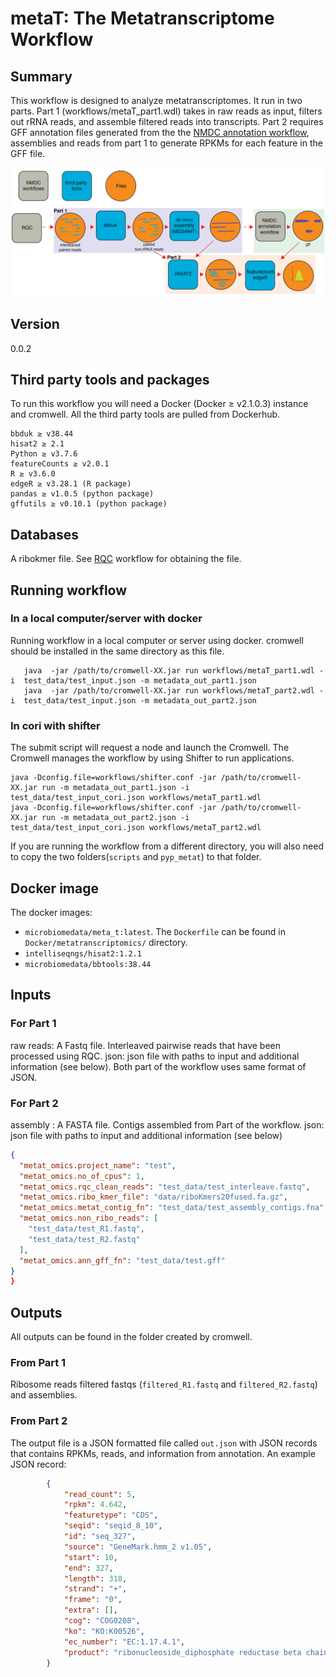 # metaT: The Metatranscriptome Workflow

## Summary
This workflow is designed to analyze metatranscriptomes. It run in two parts. Part 1 (workflows/metaT_part1.wdl) takes in raw reads as input, filters out rRNA reads, and assemble filtered reads into transcripts. Part 2 requires GFF annotation files generated from the the [NMDC annotation workflow](https://github.com/microbiomedata/mg_annotation), assemblies and reads from part 1 to generate RPKMs for each feature in the GFF file.

![metatranscriptomics workflow](docs/workflow_metatranscriptomics.png)

## Version
0.0.2
## Third party tools and packages
To run this workflow you will need a Docker (Docker ≥ v2.1.0.3) instance and cromwell. All the third party tools are pulled from Dockerhub.

```
bbduk ≥ v38.44
hisat2 ≥ 2.1
Python ≥ v3.7.6
featureCounts ≥ v2.0.1
R ≥ v3.6.0
edgeR ≥ v3.28.1 (R package)
pandas ≥ v1.0.5 (python package)
gffutils ≥ v0.10.1 (python package)

```

## Databases
A ribokmer file. See [RQC](https://github.com/microbiomedata/ReadsQC) workflow for obtaining the file.

## Running workflow

### In a local computer/server with docker
Running workflow in a local computer or server using docker. cromwell should be installed in the same directory as this file.

```
   java  -jar /path/to/cromwell-XX.jar run workflows/metaT_part1.wdl -i  test_data/test_input.json -m metadata_out_part1.json
   java  -jar /path/to/cromwell-XX.jar run workflows/metaT_part2.wdl -i  test_data/test_input.json -m metadata_out_part2.json 
```

###  In cori with shifter 

The submit script will request a node and launch the Cromwell.  The Cromwell manages the workflow by using Shifter to run applications.

```
java -Dconfig.file=workflows/shifter.conf -jar /path/to/cromwell-XX.jar run -m metadata_out_part1.json -i test_data/test_input_cori.json workflows/metaT_part1.wdl
java -Dconfig.file=workflows/shifter.conf -jar /path/to/cromwell-XX.jar run -m metadata_out_part2.json -i test_data/test_input_cori.json workflows/metaT_part2.wdl

```
If you are running the workflow from a different directory, you will also need to copy the two folders(`scripts` and `pyp_metat`) to that folder.
## Docker image

The docker images: 
- `microbiomedata/meta_t:latest`. 
  The `Dockerfile` can be found in `Docker/metatranscriptomics/` directory. 
- `intelliseqngs/hisat2:1.2.1`
- `microbiomedata/bbtools:38.44`


## Inputs

### For Part 1
raw reads: A Fastq file. Interleaved pairwise reads that have been processed using RQC.
json: json file with paths to input and additional information (see below). Both part of the workflow uses same format of JSON.

### For Part 2
assembly : A FASTA file. Contigs assembled from Part of the workflow.
json: json file with paths to input and additional information (see below)

```json
{
  "metat_omics.project_name": "test",
  "metat_omics.no_of_cpus": 1,
  "metat_omics.rqc_clean_reads": "test_data/test_interleave.fastq",
  "metat_omics.ribo_kmer_file": "data/riboKmers20fused.fa.gz",
  "metat_omics.metat_contig_fn": "test_data/test_assembly_contigs.fna",
  "metat_omics.non_ribo_reads": [
    "test_data/test_R1.fastq",
    "test_data/test_R2.fastq"
  ],
  "metat_omics.ann_gff_fn": "test_data/test.gff"
}
}

```

## Outputs
All outputs can be found in the folder created by cromwell.
### From Part 1
Ribosome reads filtered fastqs (`filtered_R1.fastq` and `filtered_R2.fastq`) and assemblies.
### From Part 2
The output file is a JSON formatted file called `out.json` with JSON records that contains RPKMs, reads, and information from annotation. An example JSON record:
```json
        {
            "read_count": 5,
            "rpkm": 4.642,
            "featuretype": "CDS",
            "seqid": "seqid_8_10",
            "id": "seq_327",
            "source": "GeneMark.hmm_2 v1.05",
            "start": 10,
            "end": 327,
            "length": 318,
            "strand": "+",
            "frame": "0",
            "extra": [],
            "cog": "COG0208",
            "ko": "KO:K00526",
            "ec_number": "EC:1.17.4.1",
            "product": "ribonucleoside_diphosphate reductase beta chain"
        }

```

<!-- #TODO add documentation, get stuff from BIN -->